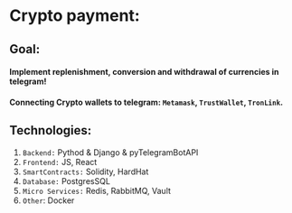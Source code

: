 # Crypto payment:

## Goal:
#### Implement replenishment, conversion and withdrawal of currencies in telegram!
#### Connecting Crypto wallets to telegram: `Metamask`, `TrustWallet`, `TronLink`.

## Technologies:
1. `Backend:` Pythod & Django & pyTelegramBotAPI
2. `Frontend:` JS, React
3. `SmartContracts:` Solidity, HardHat
4. `Database:` PostgresSQL
5. `Micro Services:` Redis, RabbitMQ, Vault
6. `Other`: Docker
